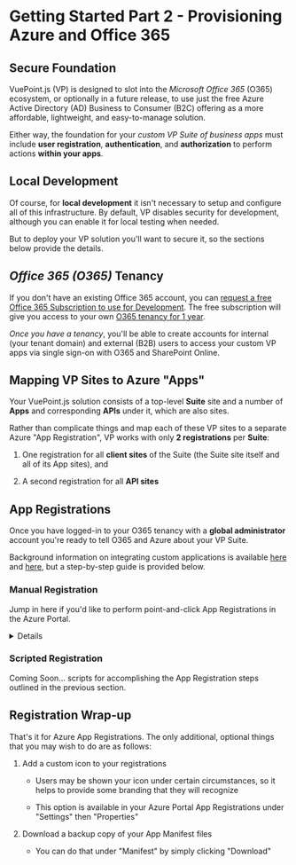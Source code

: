 # Getting Started Part 2 - Provisioning Azure and Office 365

## Secure Foundation

VuePoint.js (VP) is designed to slot into the _Microsoft Office 365_ (O365) ecosystem, or optionally in a future release, to use just the free Azure Active Directory (AD) Business to Consumer (B2C) offering as a more affordable, lightweight, and easy-to-manage solution.

Either way, the foundation for your _custom VP Suite of business apps_ must include **user registration**, **authentication**, and **authorization** to perform actions **within your apps**.

## Local Development

Of course, for **local development** it isn't necessary to setup and configure all of this infrastructure. By default, VP disables security for development, although you can enable it for local testing when needed.

But to deploy your VP solution you'll want to secure it, so the sections below provide the details.

## _Office 365 (O365)_ Tenancy

If you don't have an existing Office 365 account, you can [request a free Office 365 Subscription to use for Development](https://docs.microsoft.com/en-us/office/developer-program/office-365-developer-program). The free subscription will give you access to your own [O365 tenancy for 1 year](https://docs.microsoft.com/en-us/office/developer-program/office-365-developer-program-get-started).

_Once you have a tenancy_, you'll be able to create accounts for internal (your tenant domain) and external (B2B) users to access your custom VP apps via single sign-on with O365 and SharePoint Online.

## Mapping VP Sites to Azure "Apps"

Your VuePoint.js solution consists of a top-level **Suite** site and a number of **Apps** and corresponding **APIs** under it, which are also sites.

Rather than complicate things and map each of these VP sites to a separate Azure "App Registration", VP works with only **2 registrations** per **Suite**:

1. One registration for all **client sites** of the Suite (the Suite site itself and all of its App sites), and

1. A second registration for all **API sites**

## App Registrations

Once you have logged-in to your O365 tenancy with a **global administrator** account you're ready to tell O365 and Azure about your VP Suite.

Background information on integrating custom applications is available [here](https://docs.microsoft.com/en-us/azure/active-directory/develop/active-directory-how-applications-are-added) and [here](https://docs.microsoft.com/en-us/azure/active-directory/develop/quickstart-v1-integrate-apps-with-azure-ad), but a step-by-step guide is provided below.

### Manual Registration

Jump in here if you'd like to perform point-and-click App Registrations in the Azure Portal.

<details><summary>Details</summary>

1. Go to https://portal.azure.com, and on the left choose "All services" then in the "Filter" field start typing "Azure Active Directory" until an option with that name appears. Click on the "Azure Active Directory" option.

1. Now in the "Search" field, type "App registrations" then click the "App registrations" item.

1. Click "New application registration", then

   a. Enter the details for the **API sites**:

   - Name: **&lt;YourSuiteName&gt; _API_**

   - Application type: **Web app / API**

   - Home page: **&lt;YourSuiteURL&gt;**, or the URL for your API documentation

   b. Click "Create"

   c. Click "Settings", "Required permissions", then "Windows Azure Active Directory"

   - Under "Application Permissions" check "Read directory data"

   - Under "Delegated Permissions" check "Access the directory as the signed-in user" and "Read directory data"

   - Click "Save" and then close all of the rightmost panes, leaving the main pane (with the "Settings" link) open

   d. Next to "Settings" click "Manifest"

   - A few important changes to the manifest must be made. For reference, details on these settings can be found [here](https://docs.microsoft.com/en-us/azure/active-directory/develop/reference-app-manifest)

   - In the text of the manifest, change the `"groupMembershipClaims"` value (around line 7) from `null` to `"SecurityGroup"`

   - Change the `"oauth2AllowImplicitFlow"` value (around line 21) from `false` to `true`

   - Click "Save" and then close all of the open panes. You should now be on the main "App registrations" page. If you don't see your new API registration, try changing the "My apps" dropdown to "All apps".

1. Again, click "New application registration", then

   a. Enter the details for the **client sites** this time:

   - Name: **&lt;YourSuiteName&gt; _App_**

   - Application type: **Native**

   - Home page: **&lt;YourSuiteURL&gt;**

   b. Click "Create"

   c. Click "Settings", "Required permissions", "Add", "Select an API", and in the "Search for other..." field begin typing the name that you assigned to your API above. Once it appears in the list, click it and then click "Select"

   - Under "Delegated Permissions" check "Access &lt;YourSuiteName&gt; API" and then click "Select" and "Done"

   - Close the "Required permissions" pane

   d. Click "Redirect URIs" under "Settings"

   - Add a URL for local development: e.g., `http://localhost:<port>`, where `<port>` is the development port number assigned to your Suite (typically 33990)

   - Click "Save" and then close the two rightmost panes, leaving the main pane (with the "Settings" link) open

   e. Next to "Settings" click "Manifest"

   - Similar to the manifest changes described above, one important change to the manifest must be made

   - Change the `"oauth2AllowImplicitFlow"` value (around line 19) from `false` to `true`

   - Click "Save" and then close all of the open panes. You should now be on the main "App registrations" page and you should see both of your new registrations. If not, try changing the "My apps" dropdown to "All apps"

1. Finally, make note of the "Application ID" value (a GUID) displayed for each of your registrations. These values must be entered in your VP solution's `/solution/data/tenants/suites.json` config file under "suites", "azure". The API GUID goes in "apiId" and the App GUID goes in "clientId"

</details>

### Scripted Registration

Coming Soon... scripts for accomplishing the App Registration steps outlined in the previous section.

## Registration Wrap-up

That's it for Azure App Registrations. The only additional, optional things that you may wish to do are as follows:

1. Add a custom icon to your registrations

   - Users may be shown your icon under certain circumstances, so it helps to provide some branding that they will recognize

   - This option is available in your Azure Portal App Registrations under "Settings" then "Properties"

1. Download a backup copy of your App Manifest files

   - You can do that under "Manifest" by simply clicking "Download"
